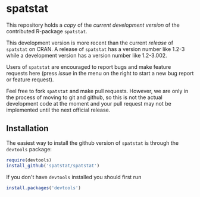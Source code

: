 spatstat
========

This repository holds a *copy* of the _current development version_ 
of the contributed R-package `spatstat`.

This development version is more recent than the current *release* of `spatstat` on CRAN.
A release of `spatstat` has a version number like 1.2-3 while a development version has a 
version number like 1.2-3.002.

Users of `spatstat` are encouraged to report bugs and make feature
requests here (press *issue* in the menu on the right to start a new bug report or feature request).

Feel free to fork `spatstat` and make pull requests. 
However, we are only in the process of moving to git and github, 
so this is not the actual development code at the moment and
your pull request may not be implemented until the next official release.

## Installation

The easiest way to install the github version of `spatstat` is through the `devtools` package:

```R
require(devtools)
install_github('spatstat/spatstat')
```

If you don't have `devtools` installed you should first run

```R
install.packages('devtools')
```
